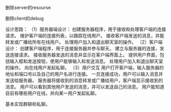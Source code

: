 删除server的resourse

删除client的debug







设计思路：
（1）服务器端设计：
创建服务器程序，用于接收和处理客户端的连接请求。
维护客户端的连接列表，以跟踪在线用户。
接收客户端发送的消息，并能转发或广播给所有在线用户。
处理用户加入和退出聊天室的操作。
（2）客户端设计：
创建客户端程序，用于连接服务器并参与聊天。
建立与服务器的连接，发送连接请求。
接收服务器发送的消息并显示在客户端界面上。
提供用户界面，包括输入框和发送按钮，使用户能够输入和发送消息。
处理用户加入和退出聊天室的操作。
向在线用户发起私聊。
（3）用户交互
用户打开客户端，输入服务器的地址和端口号以及自己的用户名进行连接。
一旦连接成功，用户可以输入消息并发送给服务器。
服务器将接收到的消息转发或广播给用户，客户端显示接收到的消息。
用户可以看到其他用户发送的消息，并可以发送自己的消息。
用户能知道目前有哪些用户在线，并向某一用户发起私聊。


基本实现群聊和私聊。
